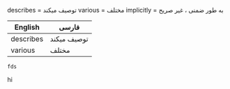 describes = توصیف میکند
various = مختلف
implicitly = به طور ضمنی ، غیر صریح
 

| English   | فارسی       |
| --------- | ----------- |
| describes | توصیف میکند |
| various   | مختلف       |
```
fds
```
hi
